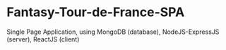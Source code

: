 # Fantasy-Tour-de-France-SPA
Single Page Application, using MongoDB (database), NodeJS-ExpressJS (server), ReactJS (client)
